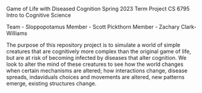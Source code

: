 Game of Life with Diseased Cognition
Spring 2023 Term Project
CS 6795 Intro to Cognitive Science

Team - Sloppopotamus
Member - Scott Pickthorn
Member - Zachary Clark-Williams

The purpose of this repository project is to simulate a world of simple creatures that are cognitively more complex than the original game of life, but are at risk of becoming infected by diseases that alter cognition. We look to alter the mind of these creatures to see how the world changes when certain mechanisms are altered; how interactions change, disease spreads, indaviduals choices and movements are altered, new patterns emerge, existing structures change.
 